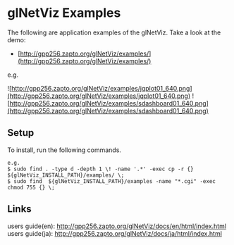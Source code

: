 glNetViz Examples
=================

The following are application examples of the glNetViz.  Take a look at the demo:

* [http://gpp256.zapto.org/glNetViz/examples/](http://gpp256.zapto.org/glNetViz/examples/)

e.g.

![http://gpp256.zapto.org/glNetViz/examples/jqplot01_640.png](http://gpp256.zapto.org/glNetViz/examples/jqplot01_640.png)
![http://gpp256.zapto.org/glNetViz/examples/sdashboard01_640.png](http://gpp256.zapto.org/glNetViz/examples/sdashboard01_640.png)

Setup
-----

To install, run the following commands.

    e.g.  
    $ sudo find . -type d -depth 1 \! -name '.*' -exec cp -r {} ${glNetViz_INSTALL_PATH}/examples/ \;
    $ sudo find  ${glNetViz_INSTALL_PATH}/examples -name "*.cgi" -exec chmod 755 {} \;

Links
------

users guide(en): http://gpp256.zapto.org/glNetViz/docs/en/html/index.html  
users guide(ja): http://gpp256.zapto.org/glNetViz/docs/ja/html/index.html  
